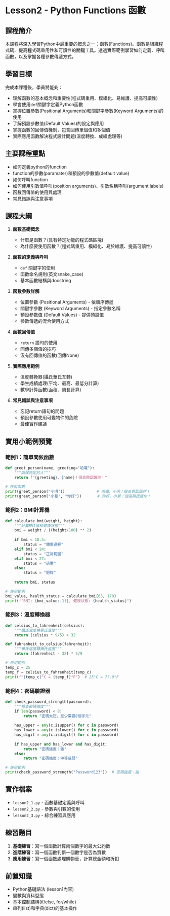 # Lesson2 - Python Functions 函數

## 課程簡介
本課程將深入學習Python中最重要的概念之一：函數(Functions)。函數是組織程式碼、提高程式碼重用性和可讀性的關鍵工具。透過實際範例學習如何定義、呼叫函數，以及掌握各種參數傳遞方式。

## 學習目標
完成本課程後，學員將能夠：
- 理解函數的基本概念和重要性(程式碼重用、模組化、易維護、提高可讀性)
- 學會使用`def`關鍵字定義Python函數
- 掌握位置參數(Positional Arguments)和關鍵字參數(Keyword Arguments)的使用
- 了解預設參數值(Default Values)的設定與應用
- 掌握函數的回傳值機制，包含回傳單個值和多個值
- 實際應用函數解決程式設計問題(溫度轉換、成績處理等)

## 主要課程重點
- 如何定義python的function
- function的參數(paramater)和預設的參數值(default value)  
- 如何呼叫function
- 如何使用引數值呼叫(position arguments)、引數名稱呼叫(argument labels)
- 函數回傳值的使用與處理
- 常見錯誤與注意事項

## 課程大綱
1. **函數基礎概念**
   - 什麼是函數？(具有特定功能的程式碼區塊)
   - 為什麼要使用函數？(程式碼重用、模組化、易於維護、提高可讀性)
   
2. **函數的定義與呼叫**
   - `def` 關鍵字的使用
   - 函數命名規則(英文snake_case)
   - 基本函數結構與docstring

3. **函數參數詳解**
   - 位置參數 (Positional Arguments) - 依順序傳遞
   - 關鍵字參數 (Keyword Arguments) - 指定參數名稱
   - 預設參數值 (Default Values) - 提供預設值
   - 參數傳遞的混合使用方式

4. **函數回傳值**
   - `return` 語句的使用
   - 回傳多個值的技巧
   - 沒有回傳值的函數(回傳None)

5. **實際應用範例**
   - 溫度轉換器(攝氏華氏互轉)
   - 學生成績處理(平均、最高、最低分計算)
   - 數學計算函數(面積、周長計算)

6. **常見錯誤與注意事項**
   - 忘記return語句的問題
   - 預設參數使用可變物件的危險
   - 最佳實作建議

## 實用小範例預覽

### 範例1：簡單問候函數
```python
def greet_person(name, greeting="哈囉"):
    """問候特定的人"""
    return f"{greeting}，{name}！很高興認識你！"

# 呼叫函數
print(greet_person("小明"))              # 哈囉，小明！很高興認識你！
print(greet_person("小華", "你好"))       # 你好，小華！很高興認識你！
```

### 範例2：BMI計算機
```python
def calculate_bmi(weight, height):
    """計算BMI值和健康狀態"""
    bmi = weight / ((height/100) ** 2)
    
    if bmi < 18.5:
        status = "體重過輕"
    elif bmi < 24:
        status = "正常範圍"
    elif bmi < 27:
        status = "過重"
    else:
        status = "肥胖"
    
    return bmi, status

# 使用範例
bmi_value, health_status = calculate_bmi(65, 170)
print(f"BMI: {bmi_value:.1f}, 健康狀態: {health_status}")
```

### 範例3：溫度轉換器
```python
def celsius_to_fahrenheit(celsius):
    """攝氏溫度轉華氏溫度"""
    return (celsius * 9/5) + 32

def fahrenheit_to_celsius(fahrenheit):
    """華氏溫度轉攝氏溫度"""
    return (fahrenheit - 32) * 5/9

# 使用範例
temp_c = 25
temp_f = celsius_to_fahrenheit(temp_c)
print(f"{temp_c}°C = {temp_f}°F")  # 25°C = 77.0°F
```

### 範例4：密碼驗證器
```python
def check_password_strength(password):
    """檢查密碼強度"""
    if len(password) < 8:
        return "密碼太短，至少需要8個字元"
    
    has_upper = any(c.isupper() for c in password)
    has_lower = any(c.islower() for c in password) 
    has_digit = any(c.isdigit() for c in password)
    
    if has_upper and has_lower and has_digit:
        return "密碼強度：強"
    else:
        return "密碼強度：中等或弱"

# 使用範例
print(check_password_strength("Password123"))  # 密碼強度：強
```

## 實作檔案
- `lesson2_1.py` - 函數基礎定義與呼叫
- `lesson2_2.py` - 參數與引數的使用  
- `lesson2_3.py` - 綜合練習與應用

## 練習題目
1. **基礎練習**：寫一個函數計算兩個數字的最大公約數
2. **進階練習**：寫一個函數判斷一個數字是否為質數  
3. **應用練習**：寫一個函數處理購物車，計算總金額和折扣

## 前置知識
- Python基礎語法 (lesson1內容)
- 變數與資料型態
- 基本控制結構(if/else, for/while)
- 串列(list)和字典(dict)的基本操作